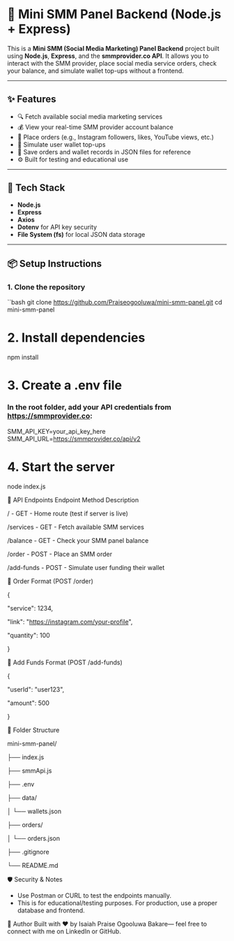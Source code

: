 # 🚀 Mini SMM Panel Backend (Node.js + Express)

This is a **Mini SMM (Social Media Marketing) Panel Backend** project built using **Node.js**, **Express**, and the **smmprovider.co API**. It allows you to interact with the SMM provider, place social media service orders, check your balance, and simulate wallet top-ups without a frontend.

---

## ✨ Features

- 🔍 Fetch available social media marketing services
- 💰 View your real-time SMM provider account balance
- 🛒 Place orders (e.g., Instagram followers, likes, YouTube views, etc.)
- 💸 Simulate user wallet top-ups
- 📁 Save orders and wallet records in JSON files for reference
- ⚙️ Built for testing and educational use

---

## 🧰 Tech Stack

- **Node.js**
- **Express**
- **Axios**
- **Dotenv** for API key security
- **File System (fs)** for local JSON data storage

---

## 📦 Setup Instructions

### 1. Clone the repository

``bash
git clone https://github.com/Praiseogooluwa/mini-smm-panel.git
cd mini-smm-panel

# 2. Install dependencies
npm install

# 3. Create a .env file
### In the root folder, add your API credentials from https://smmprovider.co:
SMM_API_KEY=your_api_key_here
SMM_API_URL=https://smmprovider.co/api/v2

# 4. Start the server
node index.js

🔗 API Endpoints
Endpoint	Method	Description

/	          -  GET	     -     Home route (test if server is live)

/services	  -  GET	     -     Fetch available SMM services

/balance	  -  GET	     -     Check your SMM panel balance

/order	    -  POST	     -     Place an SMM order

/add-funds	-  POST	     -     Simulate user funding their wallet

🛒 Order Format (POST /order)


{
  
  "service": 1234,
  
  "link": "https://instagram.com/your-profile",
  
  "quantity": 100

}

💸 Add Funds Format (POST /add-funds)


{
 
  "userId": "user123",
  
  "amount": 500

}

📁 Folder Structure

mini-smm-panel/

├── index.js

├── smmApi.js

├── .env

├── data/

│   └── wallets.json

├── orders/

│   └── orders.json

├── .gitignore

└── README.md

🛡️ Security & Notes
- Use Postman or CURL to test the endpoints manually.
- This is for educational/testing purposes. For production, use a proper database and frontend.

📢 Author
Built with ❤️ by Isaiah Praise Ogooluwa Bakare— feel free to connect with me on LinkedIn or GitHub.

